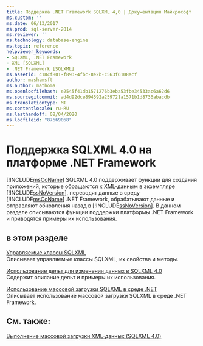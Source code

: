 ```yaml
---
title: Поддержка .NET Framework SQLXML 4,0 | Документация Майкрософт
ms.custom: ''
ms.date: 06/13/2017
ms.prod: sql-server-2014
ms.reviewer: ''
ms.technology: database-engine
ms.topic: reference
helpviewer_keywords:
- SQLXML, .NET Framework
- XML [SQLXML]
- .NET Framework [SQLXML]
ms.assetid: c18cf801-f893-4fbc-8e2b-c563f6108acf
author: mashamsft
ms.author: mathoma
ms.openlocfilehash: e2545f41db1571276b3eba53fbe34533ac6a62d6
ms.sourcegitcommit: ad4d92dce894592a259721a1571b1d8736abacdb
ms.translationtype: MT
ms.contentlocale: ru-RU
ms.lasthandoff: 08/04/2020
ms.locfileid: "87669068"
---
```

# <a name="sqlxml-40-net-framework-support"></a>Поддержка SQLXML 4.0 на платформе .NET Framework
  [!INCLUDE[msCoName](../../includes/msconame-md.md)] SQLXML 4.0 поддерживает функции для создания приложений, которые обращаются к XML-данным в экземпляре [!INCLUDE[ssNoVersion](../../includes/ssnoversion-md.md)], переводят данные в среду [!INCLUDE[msCoName](../../includes/msconame-md.md)] .NET Framework, обрабатывают данные и отправляют обновления назад в [!INCLUDE[ssNoVersion](../../includes/ssnoversion-md.md)]. В данном разделе описываются функции поддержки платформы .NET Framework и приводятся примеры их использования.  
  
## <a name="in-this-section"></a>в этом разделе  
 [Управляемые классы SQLXML](../../relational-databases/sqlxml-annotated-xsd-schemas-xpath-queries/net-framework-classes/sqlxml-4-0-net-framework-support-managed-classes.md)  
 Описывает управляемые классы SQLXML, их свойства и методы.  
  
 [Использование дельт для изменения данных в SQLXML 4.0](../../relational-databases/sqlxml-annotated-xsd-schemas-xpath-queries/diffgram/sqlxml-4-0-net-framework-support-using-diffgrams-to-modify-data.md)  
 Содержит описание дельт и примеры их использования.  
  
 [Использование массовой загрузки SQLXML в среде .NET](../../relational-databases/sqlxml-annotated-xsd-schemas-xpath-queries/sqlxml-4-0-net-framework-support-using-bulk-load.md)  
 Описывает использование массовой загрузки SQLXML в среде .NET Framework.  
  
## <a name="see-also"></a>См. также:  
 [Выполнение массовой загрузки XML-данных &#40;SQLXML 4.0&#41;](../../relational-databases/sqlxml-annotated-xsd-schemas-xpath-queries/bulk-load-xml/performing-bulk-load-of-xml-data-sqlxml-4-0.md)  
  
  
